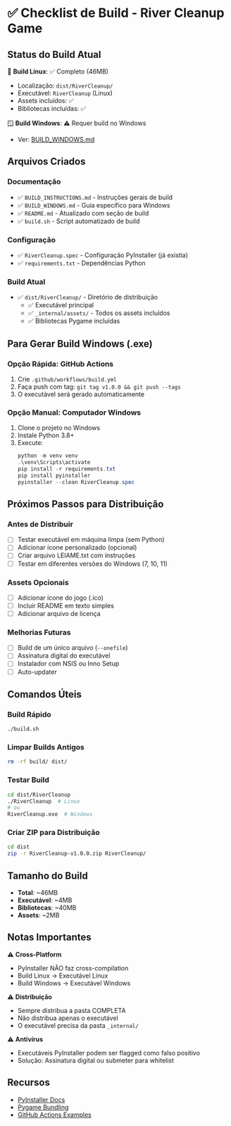 # ✅ Checklist de Build - River Cleanup Game

## Status do Build Atual

🎯 **Build Linux**: ✅ Completo (46MB)
- Localização: `dist/RiverCleanup/`
- Executável: `RiverCleanup` (Linux)
- Assets incluídos: ✅
- Bibliotecas incluídas: ✅

🪟 **Build Windows**: ⚠️ Requer build no Windows
- Ver: [BUILD_WINDOWS.md](BUILD_WINDOWS.md)

## Arquivos Criados

### Documentação
- ✅ `BUILD_INSTRUCTIONS.md` - Instruções gerais de build
- ✅ `BUILD_WINDOWS.md` - Guia específico para Windows
- ✅ `README.md` - Atualizado com seção de build
- ✅ `build.sh` - Script automatizado de build

### Configuração
- ✅ `RiverCleanup.spec` - Configuração PyInstaller (já existia)
- ✅ `requirements.txt` - Dependências Python

### Build Atual
- ✅ `dist/RiverCleanup/` - Diretório de distribuição
  - ✅ Executável principal
  - ✅ `_internal/assets/` - Todos os assets incluídos
  - ✅ Bibliotecas Pygame incluídas

## Para Gerar Build Windows (.exe)

### Opção Rápida: GitHub Actions
1. Crie `.github/workflows/build.yml`
2. Faça push com tag: `git tag v1.0.0 && git push --tags`
3. O executável será gerado automaticamente

### Opção Manual: Computador Windows
1. Clone o projeto no Windows
2. Instale Python 3.8+
3. Execute:
   ```powershell
   python -m venv venv
   .\venv\Scripts\activate
   pip install -r requirements.txt
   pip install pyinstaller
   pyinstaller --clean RiverCleanup.spec
   ```

## Próximos Passos para Distribuição

### Antes de Distribuir
- [ ] Testar executável em máquina limpa (sem Python)
- [ ] Adicionar ícone personalizado (opcional)
- [ ] Criar arquivo LEIAME.txt com instruções
- [ ] Testar em diferentes versões do Windows (7, 10, 11)

### Assets Opcionais
- [ ] Adicionar ícone do jogo (.ico)
- [ ] Incluir README em texto simples
- [ ] Adicionar arquivo de licença

### Melhorias Futuras
- [ ] Build de um único arquivo (`--onefile`)
- [ ] Assinatura digital do executável
- [ ] Instalador com NSIS ou Inno Setup
- [ ] Auto-updater

## Comandos Úteis

### Build Rápido
```bash
./build.sh
```

### Limpar Builds Antigos
```bash
rm -rf build/ dist/
```

### Testar Build
```bash
cd dist/RiverCleanup
./RiverCleanup  # Linux
# ou
RiverCleanup.exe  # Windows
```

### Criar ZIP para Distribuição
```bash
cd dist
zip -r RiverCleanup-v1.0.0.zip RiverCleanup/
```

## Tamanho do Build

- **Total**: ~46MB
- **Executável**: ~4MB
- **Bibliotecas**: ~40MB
- **Assets**: ~2MB

## Notas Importantes

⚠️ **Cross-Platform**
- PyInstaller NÃO faz cross-compilation
- Build Linux → Executável Linux
- Build Windows → Executável Windows

⚠️ **Distribuição**
- Sempre distribua a pasta COMPLETA
- Não distribua apenas o executável
- O executável precisa da pasta `_internal/`

⚠️ **Antivírus**
- Executáveis PyInstaller podem ser flagged como falso positivo
- Solução: Assinatura digital ou submeter para whitelist

## Recursos

- [PyInstaller Docs](https://pyinstaller.org/en/stable/)
- [Pygame Bundling](https://www.pygame.org/wiki/Deployment)
- [GitHub Actions Examples](https://github.com/actions/starter-workflows)
